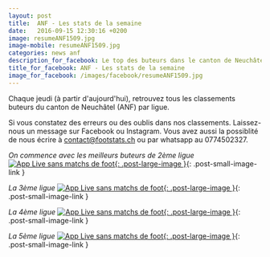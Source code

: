 ```yaml
---
layout: post
title:  ANF - Les stats de la semaine
date:   2016-09-15 12:30:16 +0200
image: resumeANF1509.jpg
image-mobile: resumeANF1509.jpg
categories: news anf
description_for_facebook: Le top des buteurs dans le canton de Neuchâtel. Christophe Hostettler du FC Etoile-Sporting, Bastian Nicoud FC Marin-Sports I, Ulisse Mandiango FC Ticino II, David Janko FC Coffrane II et Lucien Pfammatter du FC Floria II
title_for_facebook: ANF - Les stats de la semaine
image_for_facebook: /images/facebook/resumeANF1509.jpg
---
```

Chaque jeudi (à partir d'aujourd'hui), retrouvez tous les classements buteurs du canton de Neuchâtel (ANF) par ligue.

Si vous constatez des erreurs ou des oublis dans nos classements. Laissez-nous un message sur Facebook ou Instagram. Vous avez aussi la possiblité de nous écrire à contact@footstats.ch ou par whatsapp au 0774502327.

_On commence avec les meilleurs buteurs de 2ème ligue_
[![App Live sans matchs de foot]({{site.url}}/images/posts/rankings/resumeANF21509.jpg){: .post-large-image }]({{site.url}}/images/posts/rankings/resumeANF21509.jpg){: .post-small-image-link }

_La 3ème ligue_
[![App Live sans matchs de foot]({{site.url}}/images/posts/rankings/resumeANF31509.jpg){: .post-large-image }]({{site.url}}/images/posts/rankings/resumeANF31509.jpg){: .post-small-image-link }

_La 4ème ligue_
[![App Live sans matchs de foot]({{site.url}}/images/posts/rankings/resumeANF41509.jpg){: .post-large-image }]({{site.url}}/images/posts/rankings/resumeANF41509.jpg){: .post-small-image-link }

_La 5ème ligue_
[![App Live sans matchs de foot]({{site.url}}/images/posts/rankings/resumeANF51509.jpg){: .post-large-image }]({{site.url}}/images/posts/rankings/resumeANF51509.jpg){: .post-small-image-link }